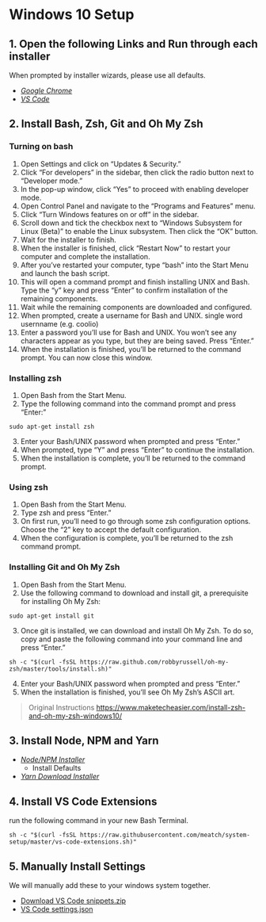 # Windows 10 Setup

## 1. Open the following Links and Run through each installer
When prompted by installer wizards, please use all defaults.

* [*Google Chrome*](https://www.google.com/chrome/)
* [*VS Code*](https://code.visualstudio.com/)


## 2. Install Bash, Zsh, Git and Oh My Zsh
### Turning on bash
1. Open Settings and click on “Updates & Security.”
2. Click “For developers” in the sidebar, then click the radio button next to “Developer mode.”
3. In the pop-up window, click “Yes” to proceed with enabling developer mode.
4. Open Control Panel and navigate to the “Programs and Features” menu.
5. Click “Turn Windows features on or off” in the sidebar.
6. Scroll down and tick the checkbox next to “Windows Subsystem for Linux (Beta)” to enable the Linux subsystem. Then click the “OK” button.
7. Wait for the installer to finish.
8. When the installer is finished, click “Restart Now” to restart your computer and complete the installation.
9. After you’ve restarted your computer, type “bash” into the Start Menu and launch the bash script.
10. This will open a command prompt and finish installing UNIX and Bash. Type the “y” key and press “Enter” to confirm installation of the remaining components.
11. Wait while the remaining components are downloaded and configured.
12. When prompted, create a username for Bash and UNIX. single word usernname (e.g. coolio)
13. Enter a password you’ll use for Bash and UNIX. You won’t see any characters appear as you type, but they are being saved. Press “Enter.”
14. When the installation is finished, you’ll be returned to the command prompt. You can now close this window.

### Installing zsh
1. Open Bash from the Start Menu.
2. Type the following command into the command prompt and press “Enter:”
```
sudo apt-get install zsh
```
3. Enter your Bash/UNIX password when prompted and press “Enter.”
4. When prompted, type “Y” and press “Enter” to continue the installation.
5. When the installation is complete, you’ll be returned to the command prompt.

### Using zsh
1. Open Bash from the Start Menu.
2. Type zsh and press “Enter.”
3. On first run, you’ll need to go through some zsh configuration options. Choose the “2” key to accept the default configuration.
4. When the configuration is complete, you’ll be returned to the zsh command prompt.

### Installing Git and Oh My Zsh
1. Open Bash from the Start Menu.
2. Use the following command to download and install git, a prerequisite for installing Oh My Zsh:
```
sudo apt-get install git
```
3. Once git is installed, we can download and install Oh My Zsh. To do so, copy and paste the following command into your command line and press “Enter.”
```
sh -c "$(curl -fsSL https://raw.github.com/robbyrussell/oh-my-zsh/master/tools/install.sh)"
```
4. Enter your Bash/UNIX password when prompted and press “Enter.”
5. When the installation is finished, you’ll see Oh My Zsh’s ASCII art.

> Original Instructions
> https://www.maketecheasier.com/install-zsh-and-oh-my-zsh-windows10/

## 3. Install Node, NPM and Yarn
* [*Node/NPM Installer*](https://nodejs.org/en/download/)
  * Install Defaults
* [*Yarn Download Installer*](https://classic.yarnpkg.com/en/docs/install/#windows-stable)

## 4. Install VS Code Extensions
run the following command in your new Bash Terminal.
```
sh -c "$(curl -fsSL https://raw.githubusercontent.com/meatch/system-setup/master/vs-code-extensions.sh)"
```

## 5. Manually Install Settings
We will manually add these to your windows system together.

* [Download VS Code snippets.zip](https://raw.githubusercontent.com/meatch/system-setup/master/snippets.zip?raw=true)
* [VS Code settings.json](https://raw.githubusercontent.com/meatch/system-setup/master/vs-code-settings.json)
